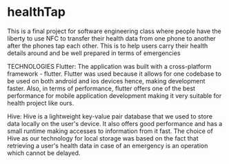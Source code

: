 # healthTap
This is a final project for software engineering class where people have the liberty to use NFC to transfer their health data from one phone to another after the phones tap each other. This is to help users carry their health details around and be well prepared in terms of emergencies 

TECHNOLOGIES
Flutter: The application was built with a cross-platform framework - flutter. Flutter was used because it allows for one codebase to be used on both android and ios devices hence, making development faster. Also, in terms of performance, flutter offers one of the best performance for mobile application development making it very suitable for health project like ours.

Hive: Hive is a lightweight key-value pair database that we used to store data locally on the user's device. It also offers good performance and has a small runtime making accesses to information from it fast. The choice of Hive as our technology for local storage was based on the fact that retrieving a user's health data in case of an emergency is an operation which cannot be delayed.
